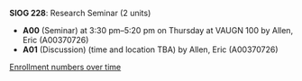 **SIOG 228**: Research Seminar (2 units)

- **A00** (Seminar) at 3:30 pm–5:20 pm on Thursday at VAUGN 100 by Allen, Eric (A00370726)
- **A01** (Discussion) (time and location TBA) by Allen, Eric (A00370726)

[Enrollment numbers over time](./SIOG228.tsv)
